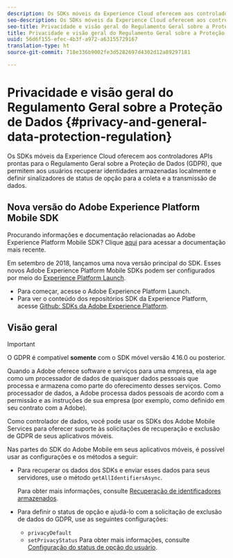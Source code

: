 ```yaml
---
description: Os SDKs móveis da Experience Cloud oferecem aos controladores APIs prontas para o Regulamento Geral sobre a Proteção de Dados (GDPR), que permitem aos usuários recuperar identidades armazenadas localmente e definir sinalizadores de status de opção para a coleta e a transmissão de dados.
seo-description: Os SDKs móveis da Experience Cloud oferecem aos controladores APIs prontas para o Regulamento Geral sobre a Proteção de Dados (GDPR), que permitem aos usuários recuperar identidades armazenadas localmente e definir sinalizadores de status de opção para a coleta e a transmissão de dados.
seo-title: Privacidade e visão geral do Regulamento Geral sobre a Proteção de Dados
title: Privacidade e visão geral do Regulamento Geral sobre a Proteção de Dados
uuid: 56d6f155-efec-4b3f-a972-a63155729167
translation-type: ht
source-git-commit: 718e336b9002fe3d5282697d4302d12a89297181

---
```



# Privacidade e visão geral do Regulamento Geral sobre a Proteção de Dados {#privacy-and-general-data-protection-regulation}

Os SDKs móveis da Experience Cloud oferecem aos controladores APIs prontas para o Regulamento Geral sobre a Proteção de Dados (GDPR), que permitem aos usuários recuperar identidades armazenadas localmente e definir sinalizadores de status de opção para a coleta e a transmissão de dados.

## Nova versão do Adobe Experience Platform Mobile SDK

Procurando informações e documentação relacionadas ao Adobe Experience Platform Mobile SDK? Clique [aqui](https://aep-sdks.gitbook.io/docs/) para acessar a documentação mais recente.

Em setembro de 2018, lançamos uma nova versão principal do SDK. Esses novos Adobe Experience Platform Mobile SDKs podem ser configurados por meio do [Experience Platform Launch](https://www.adobe.com/br/experience-platform/launch.html).

* Para começar, acesse o Adobe Experience Platform Launch.
* Para ver o conteúdo dos repositórios SDK da Experience Platform, acesse [Github: SDKs da Adobe Experience Platform](https://github.com/Adobe-Marketing-Cloud/acp-sdks).

## Visão geral

>[!IMPORTANT]
>
>O GDPR é compatível **somente** com o SDK móvel versão 4.16.0 ou posterior.

Quando a Adobe oferece software e serviços para uma empresa, ela age como um processador de dados de quaisquer dados pessoais que processa e armazena como parte do oferecimento desses serviços. Como processador de dados, a Adobe processa dados pessoais de acordo com a permissão e as instruções de sua empresa (por exemplo, como definido em seu contrato com a Adobe).

Como controlador de dados, você pode usar os SDKs dos Adobe Mobile Services para oferecer suporte às solicitações de recuperação e exclusão de GDPR de seus aplicativos móveis.

Nas partes do SDK do Adobe Mobile em seus aplicativos móveis, é possível usar as configurações e os métodos a seguir:

* Para recuperar os dados dos SDKs e enviar esses dados para seus servidores, use o método `getAllIdentifiersAsync`.

   Para obter mais informações, consulte [Recuperação de identificadores armazenados](/help/android/c-mob-privacy-gdpr-android/c-mob-gdpr-ret-stored-ids-android.md).

* Para definir o status de opção e ajudá-lo com a solicitação de exclusão de dados do GDPR, use as seguintes configurações:

   * `privacyDefault`
   * `setPrivacyStatus`
   Para obter mais informações, consulte [Configuração do status de opção do usuário](/help/android/c-mob-privacy-gdpr-android/privacy.md).